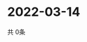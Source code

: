 # 2022-03-14
  共 0条

  <!-- BEGIN -->
  <!-- 最后更新时间Mon Mar 14 2022 15:07:11 GMT+0000 (Coordinated Universal Time) -->
  
  <!-- END -->
  
  